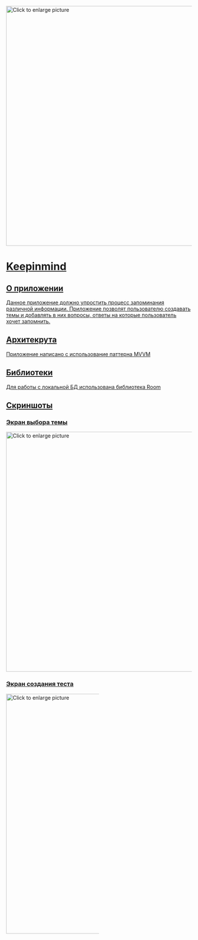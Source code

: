 <a href="https://drive.google.com/uc?export=view&id=1T9ilmTSGvcpPq_rRloW3ljE9KAPPgVZl"><img src="https://drive.google.com/uc?export=view&id=1T9ilmTSGvcpPq_rRloW3ljE9KAPPgVZl" style="width: 650px; max-width: 100%; height: auto" title="Click to enlarge picture" />
# Keepinmind
## О приложении
Данное приложение должно упростить процесс запоминания различной информации. Приложение позволят пользователю создавать темы и добавлять в них вопросы, ответы на которые пользователь хочет запомнить.

## Архитекрута
Приложение написано с использование паттерна MVVM

## Библиотеки
Для работы с локальной БД использована библиотека Room
  
## Скриншоты
### Экран выбора темы
<a href="https://drive.google.com/uc?export=view&id=12DoJcXHfu7aY6zrHyQmyBPTfwk8FOXI9"><img src="https://drive.google.com/uc?export=view&id=12DoJcXHfu7aY6zrHyQmyBPTfwk8FOXI9" style="width: 650px; max-width: 100%; height: auto" title="Click to enlarge picture" />
### Экран создания теста
<a href="https://drive.google.com/uc?export=view&id=14sRcqAY9NbCka7Hf5Q0Rz5JFv__7te6K"><img src="https://drive.google.com/uc?export=view&id=14sRcqAY9NbCka7Hf5Q0Rz5JFv__7te6K" style="width: 650px; max-width: 50%; height: auto" title="Click to enlarge picture" />
  
